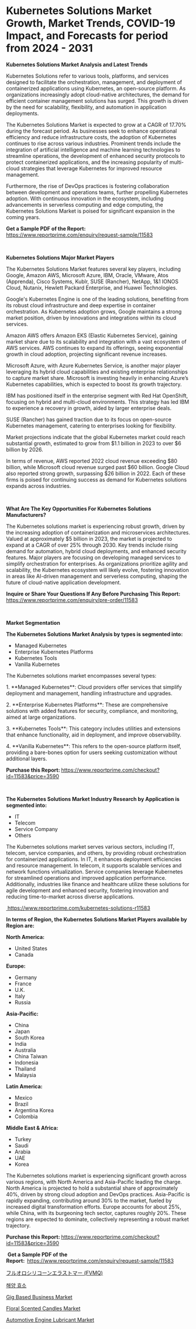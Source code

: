 <p><h1>Kubernetes Solutions Market Growth, Market Trends, COVID-19 Impact, and Forecasts for period from 2024 - 2031</h1></p><p><strong>Kubernetes Solutions Market Analysis and Latest Trends</strong></p>
<p><p>Kubernetes Solutions refer to various tools, platforms, and services designed to facilitate the orchestration, management, and deployment of containerized applications using Kubernetes, an open-source platform. As organizations increasingly adopt cloud-native architectures, the demand for efficient container management solutions has surged. This growth is driven by the need for scalability, flexibility, and automation in application deployments.</p><p>The Kubernetes Solutions Market is expected to grow at a CAGR of 17.70% during the forecast period. As businesses seek to enhance operational efficiency and reduce infrastructure costs, the adoption of Kubernetes continues to rise across various industries. Prominent trends include the integration of artificial intelligence and machine learning technologies to streamline operations, the development of enhanced security protocols to protect containerized applications, and the increasing popularity of multi-cloud strategies that leverage Kubernetes for improved resource management.</p><p>Furthermore, the rise of DevOps practices is fostering collaboration between development and operations teams, further propelling Kubernetes adoption. With continuous innovation in the ecosystem, including advancements in serverless computing and edge computing, the Kubernetes Solutions Market is poised for significant expansion in the coming years.</p></p>
<p><strong>Get a Sample PDF of the Report:&nbsp;</strong> <a href="https://www.reportprime.com/enquiry/request-sample/11583">https://www.reportprime.com/enquiry/request-sample/11583</a></p>
<p>&nbsp;</p>
<p><strong>Kubernetes Solutions Major Market Players</strong></p>
<p><p>The Kubernetes Solutions Market features several key players, including Google, Amazon AWS, Microsoft Azure, IBM, Oracle, VMware, Atos (Apprenda), Cisco Systems, Kublr, SUSE (Rancher), NetApp, 1&1 IONOS Cloud, Nutanix, Hewlett Packard Enterprise, and Huawei Technologies. </p><p>Google's Kubernetes Engine is one of the leading solutions, benefiting from its robust cloud infrastructure and deep expertise in container orchestration. As Kubernetes adoption grows, Google maintains a strong market position, driven by innovations and integrations within its cloud services. </p><p>Amazon AWS offers Amazon EKS (Elastic Kubernetes Service), gaining market share due to its scalability and integration with a vast ecosystem of AWS services. AWS continues to expand its offerings, seeing exponential growth in cloud adoption, projecting significant revenue increases.</p><p>Microsoft Azure, with Azure Kubernetes Service, is another major player leveraging its hybrid cloud capabilities and existing enterprise relationships to capture market share. Microsoft is investing heavily in enhancing Azure’s Kubernetes capabilities, which is expected to boost its growth trajectory.</p><p>IBM has positioned itself in the enterprise segment with Red Hat OpenShift, focusing on hybrid and multi-cloud environments. This strategy has led IBM to experience a recovery in growth, aided by larger enterprise deals.</p><p>SUSE (Rancher) has gained traction due to its focus on open-source Kubernetes management, catering to enterprises looking for flexibility.</p><p>Market projections indicate that the global Kubernetes market could reach substantial growth, estimated to grow from $1.1 billion in 2023 to over $6 billion by 2026. </p><p>In terms of revenue, AWS reported 2022 cloud revenue exceeding $80 billion, while Microsoft cloud revenue surged past $60 billion. Google Cloud also reported strong growth, surpassing $26 billion in 2022. Each of these firms is poised for continuing success as demand for Kubernetes solutions expands across industries.</p></p>
<p>&nbsp;</p>
<p><strong>What Are The Key Opportunities For Kubernetes Solutions Manufacturers?</strong></p>
<p><p>The Kubernetes solutions market is experiencing robust growth, driven by the increasing adoption of containerization and microservices architectures. Valued at approximately $5 billion in 2023, the market is projected to expand at a CAGR of over 25% through 2030. Key trends include rising demand for automation, hybrid cloud deployments, and enhanced security features. Major players are focusing on developing managed services to simplify orchestration for enterprises. As organizations prioritize agility and scalability, the Kubernetes ecosystem will likely evolve, fostering innovation in areas like AI-driven management and serverless computing, shaping the future of cloud-native application development.</p></p>
<p><strong>Inquire or Share Your Questions If Any Before Purchasing This Report:</strong> <a href="https://www.reportprime.com/enquiry/pre-order/11583">https://www.reportprime.com/enquiry/pre-order/11583</a></p>
<p>&nbsp;</p>
<p><strong>Market Segmentation</strong></p>
<p><strong>The Kubernetes Solutions Market Analysis by types is segmented into:</strong></p>
<p><ul><li>Managed Kubernetes</li><li>Enterprise Kubernetes Platforms</li><li>Kubernetes Tools</li><li>Vanilla Kubernetes</li></ul></p>
<p><p>The Kubernetes solutions market encompasses several types: </p><p>1. **Managed Kubernetes**: Cloud providers offer services that simplify deployment and management, handling infrastructure and upgrades. </p><p>2. **Enterprise Kubernetes Platforms**: These are comprehensive solutions with added features for security, compliance, and monitoring, aimed at large organizations. </p><p>3. **Kubernetes Tools**: This category includes utilities and extensions that enhance functionality, aid in deployment, and improve observability.</p><p>4. **Vanilla Kubernetes**: This refers to the open-source platform itself, providing a bare-bones option for users seeking customization without additional layers.</p></p>
<p><strong>Purchase this Report:&nbsp;</strong><a href="https://www.reportprime.com/checkout?id=11583&price=3590">https://www.reportprime.com/checkout?id=11583&price=3590</a></p>
<p>&nbsp;</p>
<p><strong>The Kubernetes Solutions Market Industry Research by Application is segmented into:</strong></p>
<p><ul><li>IT</li><li>Telecom</li><li>Service Company</li><li>Others</li></ul></p>
<p><p>The Kubernetes solutions market serves various sectors, including IT, telecom, service companies, and others, by providing robust orchestration for containerized applications. In IT, it enhances deployment efficiencies and resource management. In telecom, it supports scalable services and network functions virtualization. Service companies leverage Kubernetes for streamlined operations and improved application performance. Additionally, industries like finance and healthcare utilize these solutions for agile development and enhanced security, fostering innovation and reducing time-to-market across diverse applications.</p></p>
<p><a href="https://www.reportprime.com/kubernetes-solutions-r11583">&nbsp;https://www.reportprime.com/kubernetes-solutions-r11583</a></p>
<p><strong>In terms of Region, the Kubernetes Solutions Market Players available by Region are:</strong></p>
<p>
    <p> <strong> North America: </strong>
        <ul>
            <li>United States</li>
            <li>Canada</li>
        </ul>
        </p> 
    <p> <strong> Europe: </strong>
        <ul>
            <li>Germany</li>
            <li>France</li>
            <li>U.K.</li>
            <li>Italy</li>
            <li>Russia</li>
        </ul>
        </p> 
    <p> <strong> Asia-Pacific: </strong>
        <ul>
            <li>China</li>
            <li>Japan</li>
            <li>South Korea</li>
            <li>India</li>
            <li>Australia</li>
            <li>China Taiwan</li>
            <li>Indonesia</li>
            <li>Thailand</li>
            <li>Malaysia</li>
        </ul>
        </p> 
    <p> <strong> Latin America: </strong>
        <ul>
            <li>Mexico</li>
            <li>Brazil</li>
            <li>Argentina Korea</li>
            <li>Colombia</li>
        </ul>
        </p> 
    <p> <strong> Middle East & Africa: </strong>
        <ul>
            <li>Turkey</li>
            <li>Saudi</li>
            <li>Arabia</li>
            <li>UAE</li>
            <li>Korea</li>
        </ul>
    </p>
    </p>
<p><p>The Kubernetes solutions market is experiencing significant growth across various regions, with North America and Asia-Pacific leading the charge. North America is projected to hold a substantial share of approximately 40%, driven by strong cloud adoption and DevOps practices. Asia-Pacific is rapidly expanding, contributing around 30% to the market, fueled by increased digital transformation efforts. Europe accounts for about 25%, while China, with its burgeoning tech sector, captures roughly 20%. These regions are expected to dominate, collectively representing a robust market trajectory.</p></p>
<p><strong>Purchase this Report: </strong><a href="https://www.reportprime.com/checkout?id=11583&price=3590">https://www.reportprime.com/checkout?id=11583&price=3590</a></p>
<p>&nbsp;<strong>Get a Sample PDF of the Report:&nbsp;&nbsp;</strong><a href="https://www.reportprime.com/enquiry/request-sample/11583">https://www.reportprime.com/enquiry/request-sample/11583</a></p>
<p><strong></strong></p>
<p><p><a href="https://medium.com/@gregoriookeefe2023/fluorosilicone-elastomer-fvmq-market-%E3%81%AE%E3%82%B0%E3%83%AD%E3%83%BC%E3%83%90%E3%83%AB%E5%B8%82%E5%A0%B4%E6%A6%82%E8%A6%81%E3%81%AF-%E4%B8%96%E7%95%8C%E3%81%8A%E3%82%88%E3%81%B3%E4%B8%BB%E8%A6%81%E5%B8%82%E5%A0%B4%E3%81%AB%E3%81%8A%E3%81%91%E3%82%8B%E6%A5%AD%E7%95%8C%E3%81%AB%E5%BD%B1%E9%9F%BF%E3%82%92%E4%B8%8E%E3%81%88%E3%82%8B%E4%B8%BB%E8%A6%81%E3%81%AA%E3%83%88%E3%83%AC%E3%83%B3%E3%83%89%E3%81%AB%E3%81%A4%E3%81%84%E3%81%A6-%E7%8B%AC%E8%87%AA%E3%81%AE%E8%A6%96%E7%82%B9%E3%82%92%E6%8F%90%E4%BE%9B%E3%81%97%E3%81%BE%E3%81%99-dde1444b7bba">フルオロシリコーンエラストマー (FVMQ)</a></p><p><a href="https://medium.com/@sadiejast2023/%ED%95%B4%EC%96%91-%ED%9A%A8%EC%86%8C-%EC%8B%9C%EC%9E%A5-%EC%A1%B0%EC%82%AC-%EB%B3%B4%EA%B3%A0%EC%84%9C-2031%EB%85%84%EA%B9%8C%EC%A7%80-8-8-%EC%9D%98-%EC%97%B0%ED%8F%89%EA%B7%A0-%EC%84%B1%EC%9E%A5%EB%A5%A0-cagr-%EB%A1%9C-%EC%84%B1%EC%9E%A5%ED%95%98%EB%8A%94-%ED%95%B4%EC%96%91-%ED%9A%A8%EC%86%8C-%EC%8B%9C%EC%9E%A5%EC%9D%98-%EC%8B%9C%EC%9E%A5-%EA%B7%9C%EB%AA%A8-%EB%B0%8F-%EC%88%98%EC%9D%B5-%EB%B6%84%EC%84%9D-%ED%83%90%EC%83%89-d7868cf8c3e4">해양 효소</a></p><p><a href="https://github.com/GroverBarry/Market-Research-Report-List-7/blob/main/gig-based-business-market.md">Gig Based Business Market</a></p><p><a href="https://www.linkedin.com/pulse/why-should-you-invest-floral-scented-candles-market-trends-zesof?trackingId=xEzvd%2FB0SjS0aZr36kBmug%3D%3D">Floral Scented Candles Market</a></p><p><a href="https://issuu.com/reportprime-2/docs/automotive-engine-lubricant-market-_5e1dbee90d224a">Automotive Engine Lubricant Market</a></p></p>